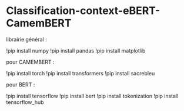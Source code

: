# Classification-context-eBERT-CamemBERT


librairie général : 

!pip install numpy
!pip install pandas
!pip install matplotlib


pour CAMEMBERT : 

!pip install torch
!pip install transformers
!pip install sacrebleu


pour BERT : 

!pip install tensorflow
!pip install bert
!pip install tokenization
!pip install tensorflow_hub
